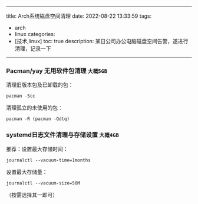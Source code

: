 
---
title: Arch系统磁盘空间清理
date: 2022-08-22 13:33:59
tags:
- arch
- linux
categories:
- [技术,linux]
toc: true
description: 某日公司办公电脑磁盘空间告警，遂进行清理，记录一下
---

### Pacman/yay 无用软件包清理 `大概5GB`

清理旧版本包及已卸载的包：
 ```
pacman -Scc
 ```

清理孤立的未使用的包：
 ```
pacman -R (pacman -Qdtq)
 ```


### systemd日志文件清理与存储设置  `大概4GB`


推荐：设置最大存储时间：

 ```
journalctl --vacuum-time=1months
 ```


设置最大存储量：

 ```
journalctl --vacuum-size=50M
 ```
（按需选择其一即可）